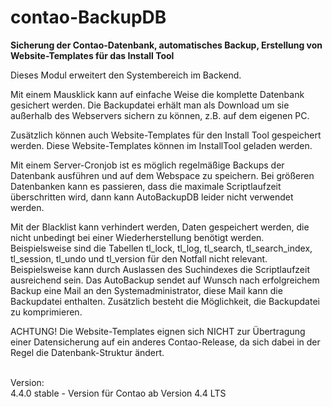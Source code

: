 # contao-BackupDB
<strong>Sicherung der Contao-Datenbank, automatisches Backup, Erstellung von Website-Templates für das Install Tool</strong>

Dieses Modul erweitert den Systembereich im Backend.

Mit einem Mausklick kann auf einfache Weise die komplette Datenbank gesichert werden. Die Backupdatei erhält man als Download um sie außerhalb des Webservers sichern zu können, z.B. auf dem eigenen PC.

Zusätzlich können auch Website-Templates für den Install Tool gespeichert werden. Diese Website-Templates können im InstallTool geladen werden.

Mit einem Server-Cronjob ist es möglich regelmäßige Backups der Datenbank ausführen und auf dem Webspace zu speichern. Bei größeren Datenbanken kann es passieren, dass die maximale Scriptlaufzeit überschritten wird, dann kann AutoBackupDB leider nicht verwendet werden.

Mit der Blacklist kann verhindert werden, Daten gespeichert werden, die nicht unbedingt bei einer Wiederherstellung benötigt werden. Beispielsweise sind die Tabellen tl_lock, tl_log, tl_search, tl_search_index, tl_session, tl_undo und tl_version für den Notfall nicht relevant. Beispielsweise kann durch Auslassen des Suchindexes die Scriptlaufzeit ausreichend sein.
Das AutoBackup sendet auf Wunsch nach erfolgreichem Backup eine Mail an den Systemadministrator, diese Mail kann die Backupdatei enthalten. Zusätzlich besteht die Möglichkeit, die Backupdatei zu komprimieren.

ACHTUNG!
Die Website-Templates eignen sich NICHT zur Übertragung einer Datensicherung auf ein anderes Contao-Release, da sich dabei in der Regel die Datenbank-Struktur ändert.

<br>
Version:<br>
4.4.0 stable - Version für Contao ab Version 4.4 LTS

